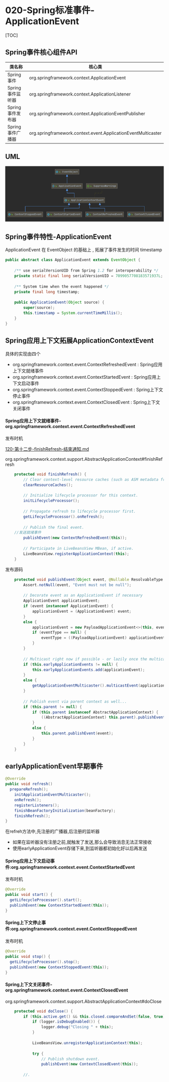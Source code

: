 # 020-Spring标准事件-ApplicationEvent

[TOC]

## Spring事件核心组件API

| 类名称           | 核心类                                                       |
| ---------------- | ------------------------------------------------------------ |
| Spring事件       | org.springframework.context.ApplicationEvent                 |
| Spring事件监听器 | org.springframework.context.ApplicationListener              |
| Spring事件发布器 | org.springframework.context.ApplicationEventPublisher        |
| Spring事件广播器 | org.springframework.context.event.ApplicationEventMulticaster |

## UML

![image-20210107181245453](../../assets/image-20210107181245453.png)

## Spring事件特性-ApplicationEvent

ApplicationEvent 在 EventObject 的基础上 , 拓展了事件发生的时间 timestamp

```java
public abstract class ApplicationEvent extends EventObject {

	/** use serialVersionUID from Spring 1.2 for interoperability */
	private static final long serialVersionUID = 7099057708183571937L;

	/** System time when the event happened */
	private final long timestamp;

	public ApplicationEvent(Object source) {
		super(source);
		this.timestamp = System.currentTimeMillis();
	}
}

```

## Spring应用上下文拓展ApplicationContextEvent

具体的实现由四个

- org.springframework.context.event.ContextRefreshedEvent : Spring应用上下文就绪事件
- org.springframework.context.event.ContextStartedEvent : Spring应用上下文启动事件
- org.springframework.context.event.ContextStoppedEvent :  Spring上下文停止事件
- org.springframework.context.event.ContextClosedEvent :  Spring上下文关闭事件

#### Spring应用上下文就绪事件-org.springframework.context.event.ContextRefreshedEvent

发布时机

 [120-第十二步-finishRefresh-结束通知.md](../080-Spring拓展点/120-第十二步-finishRefresh-结束通知.md) 

org.springframework.context.support.AbstractApplicationContext#finishRefresh

```java
	protected void finishRefresh() {
		// Clear context-level resource caches (such as ASM metadata from scanning).
		clearResourceCaches();

		// Initialize lifecycle processor for this context.
		initLifecycleProcessor();

		// Propagate refresh to lifecycle processor first.
		getLifecycleProcessor().onRefresh();

		// Publish the final event.
    //发送就绪事件
		publishEvent(new ContextRefreshedEvent(this));

		// Participate in LiveBeansView MBean, if active.
		LiveBeansView.registerApplicationContext(this);
	}

```

发布源码

```java
	protected void publishEvent(Object event, @Nullable ResolvableType eventType) {
		Assert.notNull(event, "Event must not be null");

		// Decorate event as an ApplicationEvent if necessary
		ApplicationEvent applicationEvent;
		if (event instanceof ApplicationEvent) {
			applicationEvent = (ApplicationEvent) event;
		}
		else {
			applicationEvent = new PayloadApplicationEvent<>(this, event);
			if (eventType == null) {
				eventType = ((PayloadApplicationEvent) applicationEvent).getResolvableType();
			}
		}

		// Multicast right now if possible - or lazily once the multicaster is initialized
		if (this.earlyApplicationEvents != null) {
			this.earlyApplicationEvents.add(applicationEvent);
		}
		else {
			getApplicationEventMulticaster().multicastEvent(applicationEvent, eventType);
		}

		// Publish event via parent context as well...
		if (this.parent != null) {
			if (this.parent instanceof AbstractApplicationContext) {
				((AbstractApplicationContext) this.parent).publishEvent(event, eventType);
			}
			else {
				this.parent.publishEvent(event);
			}
		}
	}
```

## earlyApplicationEvent早期事件

```java
@Override
public void refresh() 
  prepareRefresh();
	initApplicationEventMulticaster();
	onRefresh();
	registerListeners();
	finishBeanFactoryInitialization(beanFactory);
	finishRefresh();
}

```

在refreh方法中,先注册的广播器,后注册的监听器

- 如果在监听器没有注册之前,就触发了发送,那么会导致消息无法正常接收
- 使用earlyApplicationEvent存储下来,到监听器都初始化好以后再发送

#### Spring应用上下文启动事件:org.springframework.context.event.ContextStartedEvent

发布时机

```java
@Override
public void start() {
  getLifecycleProcessor().start();
  publishEvent(new ContextStartedEvent(this));
}
```

#### Spring上下文停止事件:org.springframework.context.event.ContextStoppedEvent

发布时机

```java
@Override
public void stop() {
  getLifecycleProcessor().stop();
  publishEvent(new ContextStoppedEvent(this));
}
```

#### Spring上下文关闭事件-org.springframework.context.event.ContextClosedEvent 

org.springframework.context.support.AbstractApplicationContext#doClose

```java
	protected void doClose() {
		if (this.active.get() && this.closed.compareAndSet(false, true)) {
			if (logger.isDebugEnabled()) {
				logger.debug("Closing " + this);
			}

			LiveBeansView.unregisterApplicationContext(this);

			try {
				// Publish shutdown event.
				publishEvent(new ContextClosedEvent(this));
        
        //.
```

